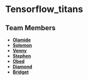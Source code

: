 # Tensorflow_titans

## Team Members

- **[Olamide](https://github.com/danieljs-codes)**
- **[Solomon](https://github.com/solomonadzape95)**
- **[Venny](https://github.com/Venny-Dev)**
- **[Stephen](https://github.com/Praizee)**
- **[Obed](https://github.com/obed-smart)**
- **[Diamond](https://github.com/raveroses)**
- **[Bridget](https://github.com/Bridgetamana)**
